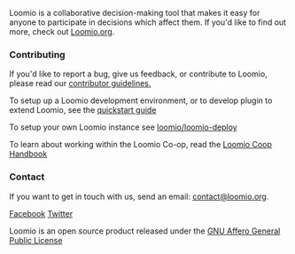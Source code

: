 Loomio is a collaborative decision-making tool that makes it easy for anyone to participate in decisions which affect them. If you'd like to find out more, check out [Loomio.org](https://www.loomio.org).

### Contributing

If you'd like to report a bug, give us feedback, or contribute to Loomio, please read our [contributor guidelines.](https://github.com/loomio/loomio/blob/master/CONTRIBUTING.md)

To setup up a Loomio development environment, or to develop plugin to extend Loomio, see the [quickstart guide](docs/en/development_handbook/quickstart.md)

To setup your own Loomio instance see [loomio/loomio-deploy](https://github.com/loomio/loomio-deploy)

To learn about working within the Loomio Co-op, read the [Loomio Coop Handbook](https://github.com/loomio/loomio-coop-handbook)

### Contact

If you want to get in touch with us, send an email: [contact@loomio.org](mailto:contact@loomio.org).

[Facebook](https://facebook.com/Loomio) [Twitter](https://twitter.com/Loomio)

Loomio is an open source product released under the [GNU Affero General Public License](LICENSE.txt)
